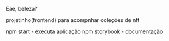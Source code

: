 Eae, beleza? 

projetinho(frontend) para acompnhar coleções de nft

npm start - executa aplicação
npm storybook - documentação
